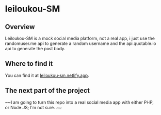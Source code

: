 # leiloukou-SM 
 
## Overview 
 
Leiloukou-SM is a mock social media platform, 
not a real app, i just use the randomuser.me 
api to generate a random username and the 
api.quotable.io api to generate the post body. 
 
## Where to find it 
 
You can find it at [leiloukou-sm.netlify.app](https://leiloukou-sm.netlify.app/). 
 
## The next part of the project 
 
~~I am going to turn this repo into a real 
social media app with either 
PHP, or Node JS; I'm not sure. ~~
 
